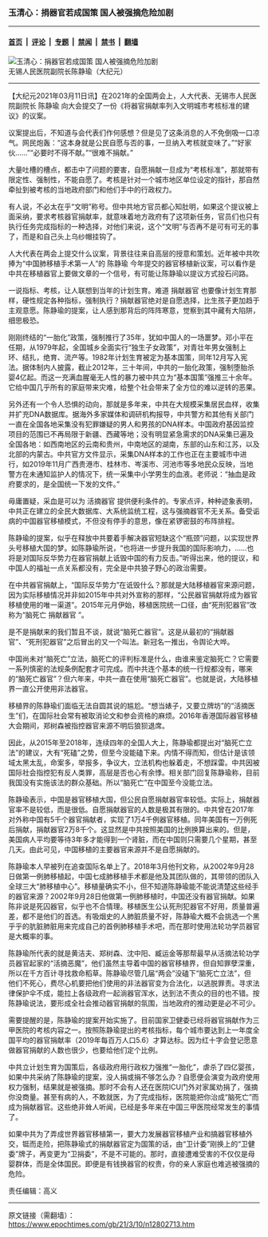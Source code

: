 ### 玉清心：捐器官若成国策 国人被强摘危险加剧

---

#### [首页](../../../..?n12802713) &nbsp;|&nbsp; [评论](../../../../../epoch-comment?n12802713) &nbsp;|&nbsp; [专题](../../../../../epoch-special?n12802713) &nbsp;|&nbsp; [禁闻](../../../../../epoch-news?n12802713) &nbsp;|&nbsp; [禁书](../../../../../books?n12802713) &nbsp;|&nbsp; [翻墙](https://github.com/gfw-breaker/nogfw/blob/master/README.md?n12802713)


<div><img alt="玉清心：捐器官若成国策 国人被强摘危险加剧" class="attachment-djy_600_400 size-djy_600_400 wp-post-image" src="https://i.epochtimes.com/assets/uploads/2021/03/15f85bf079416cd3_ttl7dayqYL_20200302-__-DJY-600x400-1.jpg"/>
<div class="caption">
 无锡人民医院副院长陈静瑜（大纪元）
</div></div><hr/><div class="post_content" id="artbody" itemprop="articleBody">
 <!-- article content begin -->
 <p>
  【大纪元2021年03月11日讯】在2021年的全国两会上，人大代表、无锡市人民医院副院长
  <ok href="https://www.epochtimes.com/gb/tag/%E9%99%88%E9%9D%99%E7%91%9C.html">
   陈静瑜
  </ok>
  向大会提交了一份《将器官捐献率列入文明城市考核标准的建议》的议案。
 </p>
 <p>
  议案提出后，不知道与会代表们作何感想？但是见了这条消息的人不免倒吸一口凉气。网民炮轰：“这本身就是公民自愿与否的事，一旦纳入考核就变味了。”“好家伙……”“必要时不得不献。”“很难不捐献。”
 </p>
 <p>
  大量吐槽的槽点，都击中了问题的要害，自愿捐献一旦成为“考核标准”，那就带有限定性、强制性，不能自愿了。考核是针对一个城市地区单位设定的指针，那自然牵扯到被考核的当地政府部门和他们手中的行政权力。
 </p>
 <p>
  有人说，不必太在乎“文明”称号。但中共地方官员都心知肚明，如果这个提议被上面采纳，要求考核器官捐献率，就意味着地方政府有了这项新任务，官员们也只有执行任务完成指标的一种选择，对他们来说，这个“文明”与否再不是可有可无的事了，而是和自己头上乌纱帽挂钩了。
 </p>
 <p>
  人大代表在两会上提交什么议案，背景往往来自高层的授意和策划。近年被中共吹捧为“中国肺移植手术第一人”的
  <ok href="https://www.epochtimes.com/gb/tag/%E9%99%88%E9%9D%99%E7%91%9C.html">
   陈静瑜
  </ok>
  今年提交的器官移植新议案，可以看作是中共在移植器官上要做文章的一个信号，有可能让陈静瑜以提议方式投石问路。
 </p>
 <p>
  一说指标、考核，让人联想到当年的计划生育。难道
  <ok href="https://www.epochtimes.com/gb/tag/%E6%8D%90%E7%8C%AE%E5%99%A8%E5%AE%98.html">
   捐献器官
  </ok>
  也要像计划生育那样，硬性规定各种指标，强制执行？捐献器官绝对是自愿选择，比生孩子更加趋于主观意愿。陈静瑜的提案，让人感到那背后的阵阵寒意，觉察到其中藏有大陷阱，细思极恐。
 </p>
 <p>
  刚刚终结的“一胎化”政策，强制推行了35年，犹如中国人的一场噩梦。邓小平在任期，从1979年起，全国城乡全面实行“独生子女政策”，对青壮年男女强制上环、结扎，绝育、流产等。1982年计划生育被定为基本国策，同年12月写入宪法。据体制内人披露，截止2012年，三十年间，中共的一胎化政策，强制堕胎杀婴4亿起。而这一充满血腥毫无人性的暴力被中共立为“基本国策”强推三十余年。它给中国几乎所有的家庭带来灾难，给整个社会带来了全方位的难以逆转的恶果。
 </p>
 <p>
  另外还有一个令人恐惧的动向，那就是多年来，中共在大规模采集居民血样，收集并扩充DNA数据库。据海外多家媒体和调研机构报导，中共警方和其他有关部门一直在全国各地采集没有犯罪嫌疑的男人和男孩的DNA样本。中国政府基因监控项目的范围已不再局限于新疆、西藏等地；没有明显紧急需求的DNA采集已遍及全国各地：如西南地区的云南和贵州，中南地区的湖南，东部的山东和江苏，以及北部的内蒙古。中共官方文件显示，采集DNA样本的工作也正在主要城市中进行，如2019年11月广西贵港市、桂林市、岑溪市、河池市等多地民众反映，当地警方在未通知监护人的情况下，统一采集中小学男生的血液。老师说：“抽血是政府要求的，是全国统一下发的文件。”
 </p>
 <p>
  毋庸置疑，采血是可以为
  <ok href="https://www.epochtimes.com/gb/tag/%E6%B4%BB%E6%91%98%E5%99%A8%E5%AE%98.html">
   活摘器官
  </ok>
  提供便利条件的。专家点评，种种迹象表明，中共正在建立的全民大数据库、大系统监统工程，这与强摘器官不无关系。备受诟病的中国器官移植模式，不但没有停手的意思，像在紧锣密鼓的布阵排程。
 </p>
 <p>
  陈静瑜的提案，似乎在释放中共要着手解决器官短缺这个“瓶颈”问题，以实现世界头号移植大国的梦。如陈静瑜所说，“也将进一步提升我国的国际影响力，……也将是对国际反华势力在器官捐献上诋毁中国的有力反击。”听得出来，他的提议，和中国人的福祉一点关系都没有，完全是中共狼子野心的政治需要。
 </p>
 <p>
  在中共器官捐献上，“国际反华势力”在诋毁什么？那就是大陆移植器官来源问题，因为实际移植情况并非如2015年中共对外宣称的那样，“公民器官捐献将成为器官移植使用的唯一渠道”。2015年元月伊始，移植医院统一口径，由“死刑犯器官”改称为“脑死亡
  <ok href="https://www.epochtimes.com/gb/tag/%E6%8D%90%E7%8C%AE%E5%99%A8%E5%AE%98.html">
   捐献器官
  </ok>
  ”。
 </p>
 <p>
  是不是捐献来的我们暂且不谈，就说“脑死亡器官”。这是从最初的“捐献器官”、“死刑犯器官”之后冒出的又一个叫法。新冠名一推出，令舆论大哗。
 </p>
 <p>
  中国尚未对“脑死亡”立法，脑死亡的评判标准是什么，由谁来鉴定脑死亡？它需要一系列慎密的法规条例配套才可完成。而中共连个基本的统一行规都没有，哪来的“脑死亡器官”？但六年来，中共一直在使用“脑死亡器官”。也就是说，大陆移植界一直公开使用非法器官。
 </p>
 <p>
  移植界的陈静瑜们面临无法自圆其说的尴尬。“想当婊子，又要立牌坊”的“活摘医生”们，在国际社会常有被取消论文和参会资格的麻烦。2016年香港国际器官移植大会期间，郑树森被指控器官来源不明后狼狈退席。
 </p>
 <p>
  因此，从2015年至2018年，连续四年的全国人大上，陈静瑜都提出对“脑死亡立法”的建议，大有“死磕”之势，但至今没能磕下来。内情不得而知，但估计是该领域太黑太乱，命案多，举报多，争议大，立法机构也躲着走，不想踩雷。中共因被国际社会指控犯有反人类罪，高层是否也心有余悸。相关部门回复陈静瑜称，目前我国没有实施该法的群众基础。所以“脑死亡”在中国至今没能立法。
 </p>
 <p>
  陈静瑜表示，中国是器官移植大国，但公民自愿捐献器官率较低。实际上，捐献器官率不是较低，而是很低。自愿捐献器官的人数是极其有限的。中共曾在2017年对外称中国有5千个器官捐献者，实现了1万4千例器官移植。同年美国有一万例死后捐献，捐献器官2万8千个。这显然是中共按照美国的比例换算出来的。但是，美国病人平均要等待3年多才能得到一个肾脏，而在中国则只需要几个星期，甚至几天。由此可见，中国移植的主要器官来源并不是自愿捐献的。
 </p>
 <p>
  陈静瑜本人早被列在追查国际名单上了。2018年3月他刊文称，从2002年9月28日做第一例肺移植起，中国七成肺移植手术都是他及其团队做的，其带领的团队入全球三大“肺移植中心”。移植量确实不小，但不知道陈静瑜能不能说清楚这些经手的器官来源？2002年9月28日他做第一例肺移植时，中国还没有器官捐献。如果陈非说是死囚器官，似乎也不合情理。移植医生公认死刑犯器官不好用，质量普遍差，都不是他们的首选。有吸烟史的人肺脏质量不好，陈静瑜大概不会挑选一个黑乎乎的肮脏肺脏用来完成自己的首例肺移植手术吧，而在那时使用法轮功学员器官是大概率的事。
 </p>
 <p>
  陈静瑜所代表的就是黄洁夫、郑树森、沈中阳、臧运金等那帮最早从活摘法轮功学员器官起家的“活摘恶魔”，他们虽然主导着中国的器官移植界，但自知罪孽深重，所以在千方百计寻找救命稻草。陈静瑜尽管几届“两会”没磕下“脑死亡立法”，但 他们不死心，费尽心机要把他们使用的非法器官变为合法化，以逃脱罪责。寻求法律保护伞不成，能拉上各级政府一起淌器官浑水，达到法不责众的目的也不错。按陈静瑜说法，要形成全社会推动器官捐献的氛围，当地政府的推动更是必不可少。
 </p>
 <p>
  需要提醒的是，陈静瑜的提案开始实施了。目前国家卫健委已经将器官捐献作为三甲医院的考核内容之一。按照陈静瑜提出的考核指标，每个城市要达到上一年度全国平均的器官捐献率（2019年每百万人口5.6）才算达标。因为红十字会登记愿意做器官捐献的人数也很少，也要给他们定个比例。
 </p>
 <p>
  中共立计划生育为国策后，各级政府用行政权力强推“一胎化”，虐杀了四亿婴孩，如果中共采纳了陈静瑜的提案，没人捐或捐不够怎么办？自愿便会演变为政府使用权力强制，结果就是被强摘。那时不会有人还在医院ICU门外对家属劝捐了，强摘你没商量。甚至有病的人，不敢就医，为了完成指标，医院能把你治成“脑死亡”而成为捐献器官。这些绝非耸人听闻，已经是多年来在中国三甲医院经常发生的事情了。
 </p>
 <p>
  如果中共为了弄成世界器官移植第一，要大力发展器官移植产业和搞器官移植外交，铤而走险，把陈静瑜式的捐献器官定为国策的话，由“卫计委”刚换上的“卫健委”牌子，再变更为“卫捐委”，不是不可能的。那时，直接遭难受害的不仅仅是母婴群体，而是全体国民。即便是有钱换器官的权贵，你的亲人家庭也难逃被强摘的危险。
 </p>
 <p>
  责任编辑：高义
 </p>
 <!-- article content end -->
 <div id="below_article_ad">
 </div>
</div>


---

原文链接（需翻墙）：https://www.epochtimes.com/gb/21/3/10/n12802713.htm